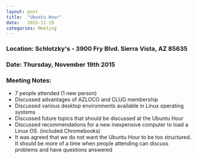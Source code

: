 ```yaml
---
layout: post
title:  "Ubuntu Hour"
date:   2015-11-19
categories: Meeting
---
```

### Location: Schlotzky's - 3900 Fry Blvd. Sierra Vista, AZ 85635
 
### Date: Thursday, November 19th 2015

### Meeting Notes:

* 7 people attended (1 new person)
* Discussed advantages of  AZLOCO and CLUG membership
* Discussed various desktop environments available in Linux operating systems
* Discussed future topics that should be discussed at the Ubuntu Hour
* Discussed recommendations for a new inexpensive computer to load a Linux OS.  (included Chromebooks)
* It was agreed that we do not want the Ubuntu Hour to be too structured.  It should be more of a time when people attending can discuss problems and have questions answered
